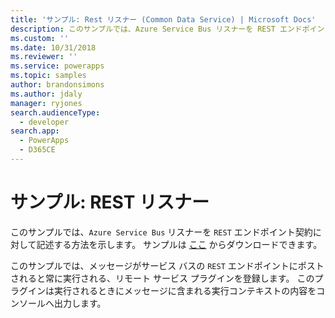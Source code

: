 ```yaml
---
title: 'サンプル: Rest リスナー (Common Data Service) | Microsoft Docs'
description: このサンプルでは、Azure Service Bus リスナーを REST エンドポイント契約に対して記述する方法を示します。
ms.custom: ''
ms.date: 10/31/2018
ms.reviewer: ''
ms.service: powerapps
ms.topic: samples
author: brandonsimons
ms.author: jdaly
manager: ryjones
search.audienceType:
  - developer
search.app:
  - PowerApps
  - D365CE
---
```

# <a name="sample-rest-listener"></a>サンプル: REST リスナー

<!-- https://docs.microsoft.com/dynamics365/customer-engagement/developer/sample-rest-listener -->

このサンプルでは、`Azure Service Bus` リスナーを `REST` エンドポイント契約に対して記述する方法を示します。 サンプルは [ここ](https://github.com/Microsoft/PowerApps-Samples/tree/master/cds/orgsvc/C%23/RESTListener) からダウンロードできます。

このサンプルでは、メッセージがサービス バスの `REST` エンドポイントにポストされると常に実行される、リモート サービス プラグインを登録します。 このプラグインは実行されるときにメッセージに含まれる実行コンテキストの内容をコンソールへ出力します。
